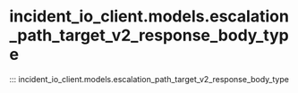 # incident_io_client.models.escalation_path_target_v2_response_body_type

::: incident_io_client.models.escalation_path_target_v2_response_body_type
